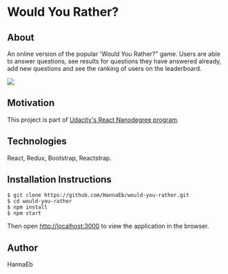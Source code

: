 # Would You Rather?

## About

An online version of the popular 'Would You Rather?" game. Users are able to answer questions, see results for questions they have answered already, add new questions and see the ranking of users on the leaderboard. 

![](scr/images/screenshot.png)

## Motivation

This project is part of [Udacity's React Nanodegree program](https://www.udacity.com/course/react-nanodegree--nd019).  

## Technologies

React, Redux, Bootstrap, Reactstrap.

## Installation Instructions

```
$ git clone https://github.com/HannaEb/would-you-rather.git
$ cd would-you-rather
$ npm install
$ npm start
```

Then open [http://localhost:3000](http://localhost:3000) to view the application in the browser.

## Author

HannaEb

